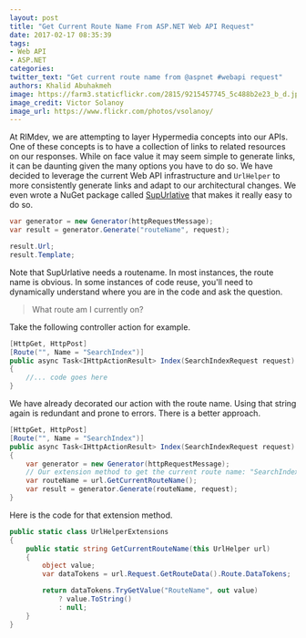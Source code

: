 ```yaml
---
layout: post
title: "Get Current Route Name From ASP.NET Web API Request"
date: 2017-02-17 08:35:39
tags: 
- Web API
- ASP.NET
categories:
twitter_text: "Get current route name from @aspnet #webapi request"
authors: Khalid Abuhakmeh
image: https://farm3.staticflickr.com/2815/9215457745_5c488b2e23_b_d.jpg
image_credit: Victor Solanoy
image_url: https://www.flickr.com/photos/vsolanoy/
---
```


At RIMdev, we are attempting to layer Hypermedia concepts into our APIs. One of these concepts is to have a collection of links to related resources on our responses. While on face value it may seem simple to generate links, it can be daunting given the many options you have to do so. We have decided to leverage the current Web API infrastructure and `UrlHelper` to more consistently generate links and adapt to our architectural changes. We even wrote a NuGet package called [SupUrlative](https://github.com/ritterim/supurlative) that makes it really easy to do so.

```csharp
var generator = new Generator(httpRequestMessage);
var result = generator.Generate("routeName", request);

result.Url;
result.Template;
```

Note that SupUrlative needs a routename. In most instances, the route name is obvious. In some instances of code reuse, you'll need to dynamically understand where you are in the code and ask the question.

> What route am I currently on?

Take the following controller action for example.

```csharp
[HttpGet, HttpPost]
[Route("", Name = "SearchIndex")]
public async Task<IHttpActionResult> Index(SearchIndexRequest request)
{
    //... code goes here
}
```

We have already decorated our action with the route name. Using that string again is redundant and prone to errors. There is a better approach.

```csharp
[HttpGet, HttpPost]
[Route("", Name = "SearchIndex")]
public async Task<IHttpActionResult> Index(SearchIndexRequest request)
{
    var generator = new Generator(httpRequestMessage);
    // Our extension method to get the current route name: "SearchIndex"
    var routeName = url.GetCurrentRouteName();
    var result = generator.Generate(routeName, request);
}
```

Here is the code for that extension method.

```csharp
public static class UrlHelperExtensions
{
    public static string GetCurrentRouteName(this UrlHelper url)
    {
        object value;
        var dataTokens = url.Request.GetRouteData().Route.DataTokens;

        return dataTokens.TryGetValue("RouteName", out value)
            ? value.ToString()
            : null;
    }
}
```